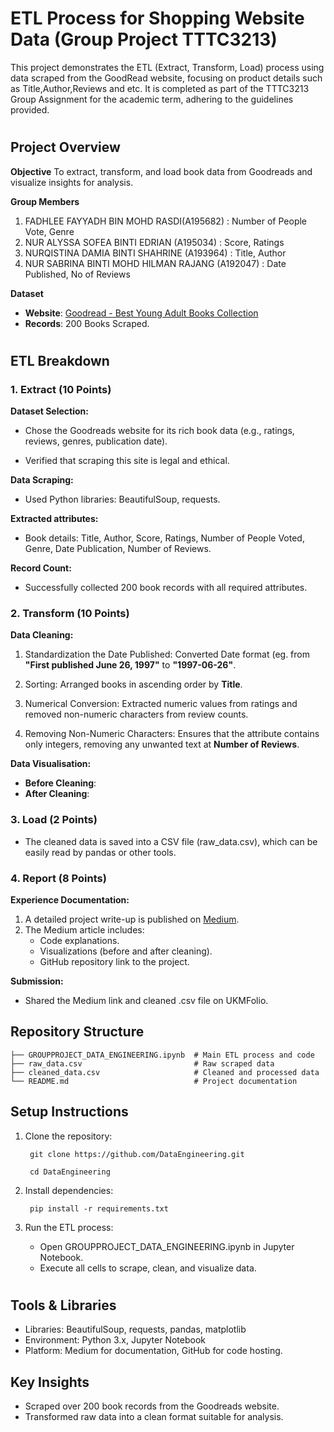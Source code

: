 # ETL Process for Shopping Website Data (Group Project TTTC3213)
This project demonstrates the ETL (Extract, Transform, Load) process using data scraped from the GoodRead website, focusing on product details such as Title,Author,Reviews and etc. It is completed as part of the TTTC3213 Group Assignment for the academic term, adhering to the guidelines provided.
#
## Project Overview
**Objective**
To extract, transform, and load book data from Goodreads and visualize insights for analysis.

**Group Members**
1. FADHLEE FAYYADH BIN MOHD RASDI(A195682) : Number of People Vote, Genre
2. NUR ALYSSA SOFEA BINTI EDRIAN (A195034) : Score, Ratings
3. NURQISTINA DAMIA BINTI SHAHRINE (A193964) : Title, Author
4. NUR SABRINA BINTI MOHD HILMAN RAJANG (A192047) : Date Published, No of Reviews

**Dataset**
- **Website**: [Goodread - Best Young Adult Books Collection](http://goodread)
- **Records**: 200 Books Scraped.

#

## ETL Breakdown

### 1. Extract (10 Points)

**Dataset Selection:**

- Chose the Goodreads website for its rich book data (e.g., ratings, reviews, genres, publication date).

- Verified that scraping this site is legal and ethical.

**Data Scraping:**

- Used Python libraries: BeautifulSoup, requests.

**Extracted attributes:**

- Book details: Title, Author, Score, Ratings, Number of People Voted, Genre, Date Publication, Number of Reviews.


**Record Count:**

- Successfully collected 200 book records with all required attributes.

### 2. Transform (10 Points)

**Data Cleaning:**

1. Standardization the Date Published: Converted Date format (eg. from **"First published June 26, 1997"** to **"1997-06-26"**.

2. Sorting: Arranged books in ascending order by **Title**.
3. Numerical Conversion: Extracted numeric values from ratings and removed non-numeric characters from review counts.

4. Removing Non-Numeric Characters: Ensures that the attribute contains only integers, removing any unwanted text at **Number of Reviews**.

**Data Visualisation:**
- **Before Cleaning**:
- **After Cleaning**:

  
### 3. Load (2 Points)
- The cleaned data is saved into a CSV file (raw_data.csv), which can be easily read by pandas or other tools.

### 4. Report (8 Points)
**Experience Documentation:**
1. A detailed project write-up is published on [Medium](https://medium.com/@a192047/scrape-and-perform-extraction-transformation-loading-etl-on-goodreads-3c29abaf688a).
2. The Medium article includes:
   - Code explanations.
   - Visualizations (before and after cleaning).
   - GitHub repository link to the project.

**Submission:**
- Shared the Medium link and cleaned .csv file on UKMFolio.

## Repository Structure

```
├── GROUPPROJECT_DATA_ENGINEERING.ipynb  # Main ETL process and code  
├── raw_data.csv                         # Raw scraped data  
├── cleaned_data.csv                     # Cleaned and processed data  
└── README.md                            # Project documentation  
```


## Setup Instructions
1. Clone the repository:

        git clone https://github.com/DataEngineering.git

        cd DataEngineering

2. Install dependencies:

        pip install -r requirements.txt

3. Run the ETL process:
   - Open GROUPPROJECT_DATA_ENGINEERING.ipynb in Jupyter Notebook.
   - Execute all cells to scrape, clean, and visualize data.
     
#

## Tools & Libraries
- Libraries: BeautifulSoup, requests, pandas, matplotlib
- Environment: Python 3.x, Jupyter Notebook
- Platform: Medium for documentation, GitHub for code hosting.

## Key Insights
- Scraped over 200 book records from the Goodreads website.
- Transformed raw data into a clean format suitable for analysis.


